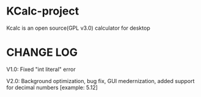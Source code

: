 # KCalc-project
Kcalc is an open source(GPL v3.0) calculator for desktop 

# CHANGE LOG

V1.0: Fixed "int literal" error

V2.0: Background optimization, bug fix, GUI medernization, added support for decimal numbers [example: 5.12]

